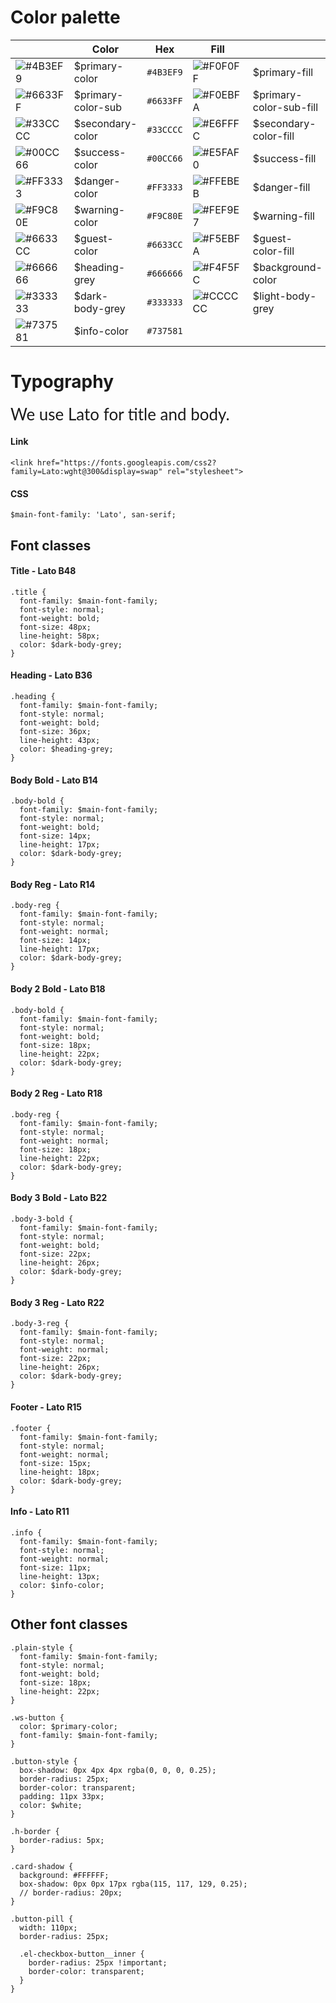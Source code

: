 # Color palette

|  | Color | Hex | Fill | | Hex |
|--|--|--|--|--|--|
| ![#4B3EF9](https://placehold.it/20/4B3EF9/000000?text=+) | $primary-color | `#4B3EF9` | ![#F0F0FF](https://placehold.it/20/F0F0FF/000000?text=+) | $primary-fill |`#F0F0FF`|
| ![#6633FF](https://placehold.it/20/6633FF/000000?text=+) | $primary-color-sub | `#6633FF` | ![#F0EBFA](https://placehold.it/20/F0EBFA/000000?text=+)  | $primary-color-sub-fill |`#F0EBFA` |
| ![#33CCCC](https://placehold.it/20/33CCCC/000000?text=+) | $secondary-color | `#33CCCC` | ![#E6FFFC](https://placehold.it/20/E6FFFC/000000?text=+) | $secondary-color-fill |`#E6FFFC` | 
![#00CC66](https://placehold.it/20/00CC66/000000?text=+) | $success-color | `#00CC66` | ![#E5FAF0](https://placehold.it/20/E5FAF0/000000?text=+) | $success-fill | `#E5FAF0` | 
![#FF3333](https://placehold.it/20/FF3333/000000?text=+) | $danger-color| `#FF3333` | ![#FFEBEB](https://placehold.it/20/FFEBEB/000000?text=+) | $danger-fill | `#FFEBEB` |
![#F9C80E](https://placehold.it/20/F9C80E/000000?text=+) | $warning-color| `#F9C80E` | ![#FEF9E7](https://placehold.it/20/FEF9E7/000000?text=+) | $warning-fill | `#FEF9E7` |
![#6633CC](https://placehold.it/20/6633CC/000000?text=+) | $guest-color| `#6633CC` | ![#F5EBFA](https://placehold.it/20/F5EBFA/000000?text=+) | $guest-color-fill | `#F5EBFA` |
![#666666](https://placehold.it/20/666666/000000?text=+) | $heading-grey| `#666666` | ![#F4F5FC](https://placehold.it/20/F4F5FC/000000?text=+) | $background-color | `#F4F5FC` |
![#333333](https://placehold.it/20/333333/000000?text=+) | $dark-body-grey| `#333333` | ![#CCCCCC](https://placehold.it/20/CCCCCC/000000?text=+) | $light-body-grey | `#CCCCCC` |
![#737581](https://placehold.it/20/737581/000000?text=+) | $info-color | `#737581` | 


# Typography

<link href="https://fonts.googleapis.com/css2?family=Lato:wght@300&display=swap" rel="stylesheet">
<link href="https://fonts.googleapis.com/css2?family=Inconsolata&display=swap" rel="stylesheet">


<span style="font-family:Lato; font-size:26px; font-weight:400;">We use Lato for title and body.</span>

#### Link

```
<link href="https://fonts.googleapis.com/css2?family=Lato:wght@300&display=swap" rel="stylesheet">
```

#### CSS

```
$main-font-family: 'Lato', san-serif;
```

## Font classes

#### Title - Lato B48
```
.title {
  font-family: $main-font-family;
  font-style: normal;
  font-weight: bold;
  font-size: 48px;
  line-height: 58px;
  color: $dark-body-grey;
}
```


####  Heading - Lato B36
```
.heading {
  font-family: $main-font-family;
  font-style: normal;
  font-weight: bold;
  font-size: 36px;
  line-height: 43px;
  color: $heading-grey;
}
```

#### Body Bold - Lato B14
```
.body-bold {
  font-family: $main-font-family;
  font-style: normal;
  font-weight: bold;
  font-size: 14px;
  line-height: 17px;
  color: $dark-body-grey;
}
```

#### Body Reg - Lato R14
```
.body-reg {
  font-family: $main-font-family;
  font-style: normal;
  font-weight: normal;
  font-size: 14px;
  line-height: 17px;
  color: $dark-body-grey;
}
```

#### Body 2 Bold - Lato B18
```
.body-bold {
  font-family: $main-font-family;
  font-style: normal;
  font-weight: bold;
  font-size: 18px;
  line-height: 22px;
  color: $dark-body-grey;
}
```

#### Body 2 Reg - Lato R18
```
.body-reg {
  font-family: $main-font-family;
  font-style: normal;
  font-weight: normal;
  font-size: 18px;
  line-height: 22px;
  color: $dark-body-grey;
}
```

#### Body 3 Bold - Lato B22
```
.body-3-bold {
  font-family: $main-font-family;
  font-style: normal;
  font-weight: bold;
  font-size: 22px;
  line-height: 26px;
  color: $dark-body-grey;
}

```
#### Body 3 Reg - Lato R22
```
.body-3-reg {
  font-family: $main-font-family;
  font-style: normal;
  font-weight: normal;
  font-size: 22px;
  line-height: 26px;
  color: $dark-body-grey;
}

```
#### Footer - Lato R15
```
.footer {
  font-family: $main-font-family;
  font-style: normal;
  font-weight: normal;
  font-size: 15px;
  line-height: 18px;
  color: $dark-body-grey;
}
```

#### Info - Lato R11
```
.info {
  font-family: $main-font-family;
  font-style: normal;
  font-weight: normal;
  font-size: 11px;
  line-height: 13px;
  color: $info-color;
}
```

## Other font classes
```
.plain-style {
  font-family: $main-font-family;
  font-style: normal;
  font-weight: bold;
  font-size: 18px;
  line-height: 22px;
}
```
```
.ws-button {
  color: $primary-color;
  font-family: $main-font-family;
}
```
```
.button-style {
  box-shadow: 0px 4px 4px rgba(0, 0, 0, 0.25);
  border-radius: 25px;
  border-color: transparent;
  padding: 11px 33px;
  color: $white;
}
```
```
.h-border {
  border-radius: 5px;
}
```
```
.card-shadow {
  background: #FFFFFF;
  box-shadow: 0px 0px 17px rgba(115, 117, 129, 0.25);
  // border-radius: 20px;
}
```
```
.button-pill {
  width: 110px;
  border-radius: 25px;

  .el-checkbox-button__inner {
    border-radius: 25px !important;
    border-color: transparent;
  }
}
```